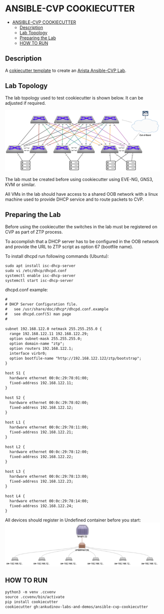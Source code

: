 # ANSIBLE-CVP COOKIECUTTER

<!-- TOC -->

- [ANSIBLE-CVP COOKIECUTTER](#ansible-cvp-cookiecutter)
  - [Description](#description)
  - [Lab Topology](#lab-topology)
  - [Preparing the Lab](#preparing-the-lab)
  - [HOW TO RUN](#how-to-run)

<!-- /TOC -->

## Description

A [cokiecutter template](https://github.com/cookiecutter/cookiecutter)  to create an [Arista Ansible-CVP Lab](https://github.com/aristanetworks/ansible-cvp).

## Lab Topology

The lab topology used to test cookiecutter is shown below. It can be adjusted if required.

![Lab Topology](/media/avd-cookiecutter-lab-topology.png)

The lab must be created before using cookiecutter using EVE-NG, GNS3, KVM or similar.

All VMs in the lab should have access to a shared OOB network with a linux machine used to provide DHCP service and to route packets to CVP.

## Preparing the Lab

Before using the cookiecutter the switches in the lab must be registered on CVP as part of ZTP process.

To accomplish that a DHCP server has to be configured in the OOB network and provide the URL to ZTP script as option 67 (bootfile name).

To install dhcpd run following commands (Ubuntu):

```console
sudo apt install isc-dhcp-server
sudo vi /etc/dhcp/dhcpd.conf
systemctl enable isc-dhcp-server
systemctl start isc-dhcp-server
```

dhcpd.conf example:

```text
#
# DHCP Server Configuration file.
#   see /usr/share/doc/dhcp*/dhcpd.conf.example
#   see dhcpd.conf(5) man page
#

subnet 192.168.122.0 netmask 255.255.255.0 {
  range 192.168.122.11 192.168.122.29;
  option subnet-mask 255.255.255.0;
  option domain-name "ztp";
  option routers 192.168.122.1;
  interface virbr0;
  option bootfile-name "http://192.168.122.122/ztp/bootstrap";
}

host S1 {
  hardware ethernet 00:0c:29:78:01:00;
  fixed-address 192.168.122.11;
}

host S2 {
  hardware ethernet 00:0c:29:78:02:00;
  fixed-address 192.168.122.12;
}

host L1 {
  hardware ethernet 00:0c:29:78:11:00;
  fixed-address 192.168.122.21;
}

host L2 {
  hardware ethernet 00:0c:29:78:12:00;
  fixed-address 192.168.122.22;
}

host L3 {
  hardware ethernet 00:0c:29:78:13:00;
  fixed-address 192.168.122.23;
}

host L4 {
  hardware ethernet 00:0c:29:78:14:00;
  fixed-address 192.168.122.24;
}
```

All devices should register in Undefined container before you start:
![initial cvp state](media/initial_cvp_state.png)

## HOW TO RUN

```console
python3 -m venv .ccvenv
source .ccvenv/bin/activate
pip install cookiecutter
cookiecutter gh:ankudinov-labs-and-demos/ansible-cvp-cookiecutter
```
